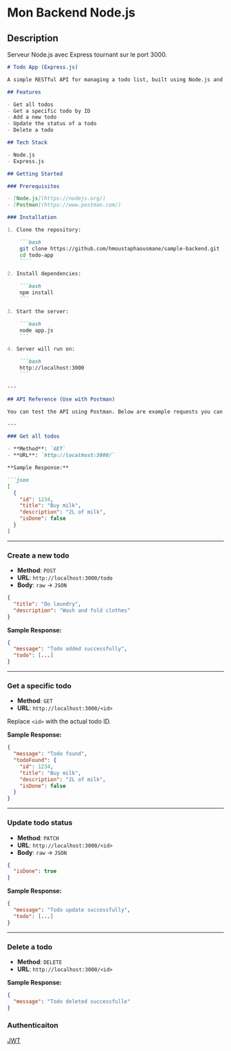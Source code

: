 # Mon Backend Node.js

## Description

Serveur Node.js avec Express tournant sur le port 3000.

```markdown
# Todo App (Express.js)

A simple RESTful API for managing a todo list, built using Node.js and Express.js. This API lets you create, read, update, and delete todos.

## Features

- Get all todos
- Get a specific todo by ID
- Add a new todo
- Update the status of a todo
- Delete a todo

## Tech Stack

- Node.js
- Express.js

## Getting Started

### Prerequisites

- [Node.js](https://nodejs.org/)
- [Postman](https://www.postman.com/)

### Installation

1. Clone the repository:

    ```bash
    git clone https://github.com/hmoustaphaousmane/sample-backend.git
    cd todo-app
    ````

2. Install dependencies:

    ```bash
    npm install
    ```

3. Start the server:

    ```bash
    node app.js
    ```

4. Server will run on:

    ```bash
    http://localhost:3000
    ```

---

## API Reference (Use with Postman)

You can test the API using Postman. Below are example requests you can recreate in Postman.

---

### Get all todos

- **Method**: `GET`
- **URL**: `http://localhost:3000/`

**Sample Response:**

```json
[
  {
    "id": 1234,
    "title": "Buy milk",
    "description": "2L of milk",
    "isDone": false
  }
]
```

---

### Create a new todo

- **Method**: `POST`
- **URL**: `http://localhost:3000/todo`
- **Body**: `raw` → `JSON`

```json
{
  "title": "Do laundry",
  "description": "Wash and fold clothes"
}
```

**Sample Response:**

```json
{
  "message": "Todo added successfully",
  "todo": [...]
}
```

---

### Get a specific todo

- **Method**: `GET`
- **URL**: `http://localhost:3000/<id>`

Replace `<id>` with the actual todo ID.

**Sample Response:**

```json
{
  "message": "Todo found",
  "todoFound": {
    "id": 1234,
    "title": "Buy milk",
    "description": "2L of milk",
    "isDone": false
  }
}
```

---

### Update todo status

- **Method**: `PATCH`
- **URL**: `http://localhost:3000/<id>`
- **Body**: `raw` → `JSON`

```json
{
  "isDone": true
}
```

**Sample Response:**

```json
{
  "message": "Todo update successfully",
  "todo": [...]
}
```

---

### Delete a todo

- **Method**: `DELETE`
- **URL**: `http://localhost:3000/<id>`

**Sample Response:**

```json
{
  "message": "Todo deleted successfulle"
}
```

### Authenticaiton

[JWT](https://jwt.io)
